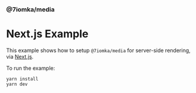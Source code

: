 ### @7iomka/media

# Next.js Example

This example shows how to setup `@7iomka/media` for server-side rendering, via
[Next.js](https://nextjs.org/).

To run the example:

```
yarn install
yarn dev
```
